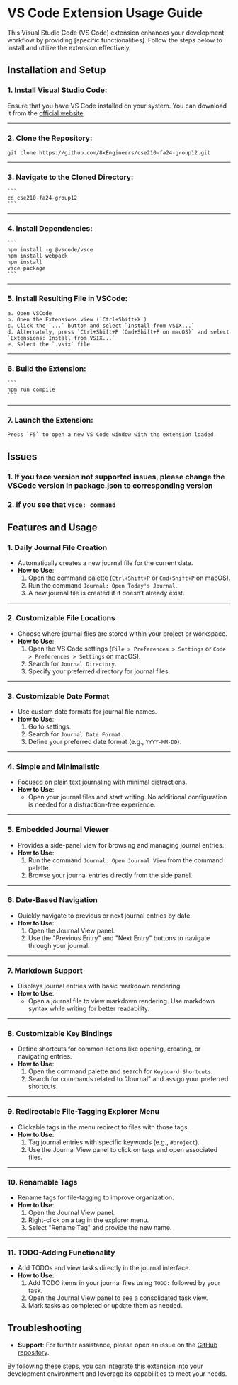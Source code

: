 # VS Code Extension Usage Guide

This Visual Studio Code (VS Code) extension enhances your development workflow by providing [specific functionalities]. Follow the steps below to install and utilize the extension effectively.

## Installation and Setup

### 1. **Install Visual Studio Code**:

Ensure that you have VS Code installed on your system. You can download it from the [official website](https://code.visualstudio.com/).

---

### 2. **Clone the Repository**:

   ```
   git clone https://github.com/8xEngineers/cse210-fa24-group12.git
   ```

---

### 3. **Navigate to the Cloned Directory**:

    ```
    cd cse210-fa24-group12
    ```

---

### 4. **Install Dependencies**:

    ```
    npm install -g @vscode/vsce
    npm install webpack
    npm install
    vsce package
    ```

---

### 5. **Install Resulting File in VSCode**:

    a. Open VSCode
    b. Open the Extensions view (`Ctrl+Shift+X`)
    c. Click the `...` button and select `Install from VSIX...`
    d. Alternately, press `Ctrl+Shift+P (Cmd+Shift+P on macOS)` and select `Extensions: Install from VSIX...`
    e. Select the `.vsix` file

---

### 6. **Build the Extension**:

    ```
    npm run compile
    ```

---

### 7. **Launch the Extension**:

    Press `F5` to open a new VS Code window with the extension loaded.

## Issues

### 1. If you face version not supported issues, please change the VSCode version in package.json to corresponding version
### 2. If you see that `vsce: command`

## Features and Usage

### 1. **Daily Journal File Creation**
- Automatically creates a new journal file for the current date.
- **How to Use**:
  1. Open the command palette (`Ctrl+Shift+P` or `Cmd+Shift+P` on macOS).
  2. Run the command `Journal: Open Today's Journal`.
  3. A new journal file is created if it doesn’t already exist.

---

### 2. **Customizable File Locations**
- Choose where journal files are stored within your project or workspace.
- **How to Use**:
  1. Open the VS Code settings (`File > Preferences > Settings` or `Code > Preferences > Settings` on macOS).
  2. Search for `Journal Directory`.
  3. Specify your preferred directory for journal files.

---

### 3. **Customizable Date Format**
- Use custom date formats for journal file names.
- **How to Use**:
  1. Go to settings.
  2. Search for `Journal Date Format`.
  3. Define your preferred date format (e.g., `YYYY-MM-DD`).

---

### 4. **Simple and Minimalistic**
- Focused on plain text journaling with minimal distractions.
- **How to Use**:
  - Open your journal files and start writing. No additional configuration is needed for a distraction-free experience.

---

### 5. **Embedded Journal Viewer**
- Provides a side-panel view for browsing and managing journal entries.
- **How to Use**:
  1. Run the command `Journal: Open Journal View` from the command palette.
  2. Browse your journal entries directly from the side panel.

---

### 6. **Date-Based Navigation**
- Quickly navigate to previous or next journal entries by date.
- **How to Use**:
  1. Open the Journal View panel.
  2. Use the "Previous Entry" and "Next Entry" buttons to navigate through your journal.

---

### 7. **Markdown Support**
- Displays journal entries with basic markdown rendering.
- **How to Use**:
  - Open a journal file to view markdown rendering. Use markdown syntax while writing for better readability.

---

### 8. **Customizable Key Bindings**
- Define shortcuts for common actions like opening, creating, or navigating entries.
- **How to Use**:
  1. Open the command palette and search for `Keyboard Shortcuts`.
  2. Search for commands related to "Journal" and assign your preferred shortcuts.

---

### 9. **Redirectable File-Tagging Explorer Menu**
- Clickable tags in the menu redirect to files with those tags.
- **How to Use**:
  1. Tag journal entries with specific keywords (e.g., `#project`).
  2. Use the Journal View panel to click on tags and open associated files.

---

### 10. **Renamable Tags**
- Rename tags for file-tagging to improve organization.
- **How to Use**:
  1. Open the Journal View panel.
  2. Right-click on a tag in the explorer menu.
  3. Select "Rename Tag" and provide the new name.

---

### 11. **TODO-Adding Functionality**
- Add TODOs and view tasks directly in the journal interface.
- **How to Use**:
  1. Add TODO items in your journal files using `TODO:` followed by your task.
  2. Open the Journal View panel to see a consolidated task view.
  3. Mark tasks as completed or update them as needed.


## Troubleshooting

- **Support**: For further assistance, please open an issue on the [GitHub repository](https://github.com/8xEngineers/cse210-fa24-group12/issues).

By following these steps, you can integrate this extension into your development environment and leverage its capabilities to meet your needs.
